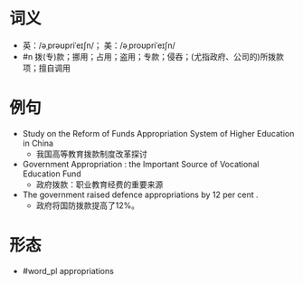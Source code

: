# 词义
- 英：/əˌprəʊpriˈeɪʃn/； 美：/əˌproʊpriˈeɪʃn/
- #n 拨(专)款；挪用；占用；盗用；专款；侵吞；(尤指政府、公司的)所拨款项；擅自调用
# 例句
- Study on the Reform of Funds Appropriation System of Higher Education in China
	- 我国高等教育拨款制度改革探讨
- Government Appropriation : the Important Source of Vocational Education Fund
	- 政府拨款：职业教育经费的重要来源
- The government raised defence appropriations by 12 per cent .
	- 政府将国防拨款提高了12%。
# 形态
- #word_pl appropriations
